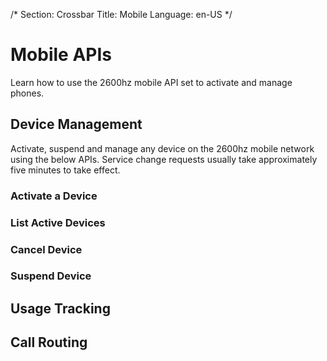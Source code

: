/*
Section: Crossbar
Title: Mobile
Language: en-US
*/

# Mobile APIs
Learn how to use the 2600hz mobile API set to activate and manage phones.

## Device Management
Activate, suspend and manage any device on the 2600hz mobile network using the below APIs. Service change requests
usually take approximately five minutes to take effect.

### Activate a Device


### List Active Devices

### Cancel Device

### Suspend Device



## Usage Tracking


## Call Routing


